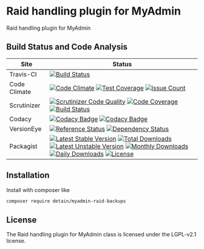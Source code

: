 # Raid handling plugin for MyAdmin

Raid handling plugin for MyAdmin

## Build Status and Code Analysis

Site          | Status
--------------|---------------------------
Travis-CI     | [![Build Status](https://travis-ci.org/detain/myadmin-raid-backups.svg?branch=master)](https://travis-ci.org/detain/myadmin-raid-backups)
Code Climate  | [![Code Climate](https://codeclimate.com/github/detain/myadmin-raid-backups/badges/gpa.svg)](https://codeclimate.com/github/detain/myadmin-raid-backups) [![Test Coverage](https://codeclimate.com/github/detain/myadmin-raid-backups/badges/coverage.svg)](https://codeclimate.com/github/detain/myadmin-raid-backups/coverage) [![Issue Count](https://codeclimate.com/github/detain/myadmin-raid-backups/badges/issue_count.svg)](https://codeclimate.com/github/detain/myadmin-raid-backups)
Scrutinizer   | [![Scrutinizer Code Quality](https://scrutinizer-ci.com/g/myadmin-plugins/myadmin-raid-backups/badges/quality-score.png?b=master)](https://scrutinizer-ci.com/g/myadmin-plugins/myadmin-raid-backups/?branch=master) [![Code Coverage](https://scrutinizer-ci.com/g/myadmin-plugins/myadmin-raid-backups/badges/coverage.png?b=master)](https://scrutinizer-ci.com/g/myadmin-plugins/myadmin-raid-backups/?branch=master) [![Build Status](https://scrutinizer-ci.com/g/myadmin-plugins/myadmin-raid-backups/badges/build.png?b=master)](https://scrutinizer-ci.com/g/myadmin-plugins/myadmin-raid-backups/build-status/master)
Codacy        | [![Codacy Badge](https://api.codacy.com/project/badge/Grade/226251fc068f4fd5b4b4ef9a40011d06)](https://www.codacy.com/app/detain/myadmin-raid-backups) [![Codacy Badge](https://api.codacy.com/project/badge/Coverage/25fa74eb74c947bf969602fcfe87e349)](https://www.codacy.com/app/detain/myadmin-raid-backups?utm_source=github.com&utm_medium=referral&utm_content=detain/myadmin-raid-backups&utm_campaign=Badge_Coverage)
VersionEye    | [![Reference Status](https://www.versioneye.com/php/detain:myadmin-raid-backups/reference_badge.svg?style=flat)](https://www.versioneye.com/php/detain:myadmin-raid-backups/references) [![Dependency Status](https://www.versioneye.com/user/projects/592f7318bafc5500414dfd2a/badge.svg?style=flat-square)](https://www.versioneye.com/user/projects/592f7318bafc5500414dfd2a)
Packagist     | [![Latest Stable Version](https://poser.pugx.org/detain/myadmin-raid-backups/version)](https://packagist.org/packages/detain/myadmin-raid-backups) [![Total Downloads](https://poser.pugx.org/detain/myadmin-raid-backups/downloads)](https://packagist.org/packages/detain/myadmin-raid-backups) [![Latest Unstable Version](https://poser.pugx.org/detain/myadmin-raid-backups/v/unstable)](//packagist.org/packages/detain/myadmin-raid-backups) [![Monthly Downloads](https://poser.pugx.org/detain/myadmin-raid-backups/d/monthly)](https://packagist.org/packages/detain/myadmin-raid-backups) [![Daily Downloads](https://poser.pugx.org/detain/myadmin-raid-backups/d/daily)](https://packagist.org/packages/detain/myadmin-raid-backups) [![License](https://poser.pugx.org/detain/myadmin-raid-backups/license)](https://packagist.org/packages/detain/myadmin-raid-backups)


## Installation

Install with composer like

```sh
composer require detain/myadmin-raid-backups
```

## License

The Raid handling plugin for MyAdmin class is licensed under the LGPL-v2.1 license.

